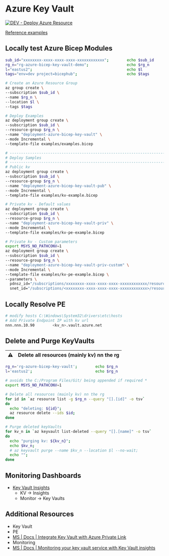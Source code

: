 # Azure Key Vault

[![DEV - Deploy Azure Resource](https://github.com/ArtiomLK/azure-bicep-key-vault/actions/workflows/dev.orchestrator.yml/badge.svg?branch=main&event=push)](https://github.com/ArtiomLK/azure-bicep-key-vault/actions/workflows/dev.orchestrator.yml)

[Reference examples][1]

## Locally test Azure Bicep Modules

```bash
sub_id="xxxxxxxx-xxxx-xxxx-xxxx-xxxxxxxxxxxx";        echo $sub_id
rg_n="rg-azure-bicep-key-vault-demo";                 echo $rg_n
l="eastus2";                                          echo $l
tags="env=dev project=bicephub";                      echo $tags

# Create an Azure Resource Group
az group create \
--subscription $sub_id \
--name $rg_n \
--location $l \
--tags $tags

# Deploy Examples
az deployment group create \
--subscription $sub_id \
--resource-group $rg_n \
--name "deployment-azure-bicep-key-vault" \
--mode Incremental \
--template-file examples/examples.bicep

# ------------------------------------------------------------------------------------------------
# Deploy Samples
# ------------------------------------------------------------------------------------------------
# Public kv
az deployment group create \
--subscription $sub_id \
--resource-group $rg_n \
--name "deployment-azure-bicep-key-vault-pub" \
--mode Incremental \
--template-file examples/kv-example.bicep

# Private kv - Default values
az deployment group create \
--subscription $sub_id \
--resource-group $rg_n \
--name "deployment-azure-bicep-key-vault-priv" \
--mode Incremental \
--template-file examples/kv-pe-example.bicep

# Private kv - Custom parameters
export MSYS_NO_PATHCONV=1
az deployment group create \
--subscription $sub_id \
--resource-group $rg_n \
--name "deployment-azure-bicep-key-vault-priv-custom" \
--mode Incremental \
--template-file examples/kv-pe-example.bicep \
--parameters \
  pdnsz_id="/subscriptions/xxxxxxxx-xxxx-xxxx-xxxx-xxxxxxxxxxxx/resourceGroups/<rg-name>/providers/Microsoft.Network/privateDnsZones/privatelink.vaultcore.azure.net" \
  snet_id="/subscriptions/<xxxxxxxx-xxxx-xxxx-xxxx-xxxxxxxxxxxx>/resourceGroups/<rg-name>/rg-name>/providers/Microsoft.Network/virtualNetworks/<vnet-name>/subnets/<snet-pe>"
```

## Locally Resolve PE

```bash
# modify hosts C:\Windows\System32\drivers\etc\hosts
# Add Private Endpoint IP with kv url
nnn.nnn.10.90        <kv_n>.vault.azure.net
```

## Delete and Purge KeyVaults

| :warning: | Delete all resources (mainly kv) nn the rg |
| --------- | :----------------------------------------- |

```bash
rg_n='rg-azure-bicep-key-vault';        echo $rg_n
l='eastus2';                            echo $rg_n

# avoids the C:/Program Files/Git/ being appended if required *
export MSYS_NO_PATHCONV=1

# Delete all resources (mainly kv) nn the rg
for id in `az resource list -g $rg_n --query "[].[id]" -o tsv`
do
  echo "deleting: ${id}";
  az resource delete --ids $id;
done

# Purge deleted keyVaults
for kv_n in `az keyvault list-deleted --query "[].[name]" -o tsv`
do
  echo "purging kv: ${kv_n}";
  echo $kv_n;
  # az keyvault purge --name $kv_n --location $l --no-wait;
  echo "";
done
```

## Monitoring Dashboards

- [Key Vault Insights][3]
  - KV -> Insights
  - Monitor -> Key Vaults

## Additional Resources

- Key Vault
- PE
- [MS | Docs | Integrate Key Vault with Azure Private Link][2]
- Monitoring
- [MS | Docs | Monitoring your key vault service with Key Vault insights][3]

[1]: ./examples/examples.bicep
[2]: https://learn.microsoft.com/en-us/azure/key-vault/general/private-link-service
[3]: https://learn.microsoft.com/en-us/azure/key-vault/key-vault-insights-overview
